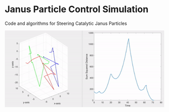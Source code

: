 # Janus Particle Control Simulation
Code and algorithms for Steering Catalytic Janus Particles

<p align="center">
<img src="https://github.com/RoboticSwarmControl/JanusParticleControl/blob/master/Media/OpenloopLP.gif" width="600">
</p>
